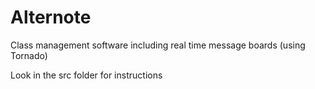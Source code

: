 # Alternote
Class management software including real time message boards (using Tornado)

Look in the src folder for instructions
